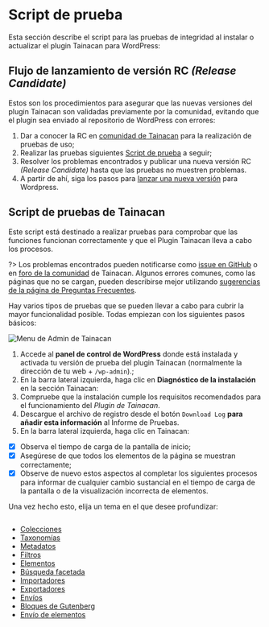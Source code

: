 # Script de prueba


Esta sección describe el script para las pruebas de integridad al instalar o actualizar el plugin Tainacan para WordPress:

## Flujo de lanzamiento de versión RC _(Release Candidate)_

Estos son los procedimientos para asegurar que las nuevas versiones del plugin Tainacan son validadas previamente por la comunidad, evitando que el plugin sea enviado al repositorio de WordPress con errores:

1. Dar a conocer la RC en [comunidad de Tainacan](https://tainacan.discourse.group) para la realización de pruebas de uso;
2. Realizar las pruebas siguientes [Script de prueba](#script-de-pruebas-de-tainacan) a seguir;
3. Resolver los problemas encontrados y publicar una nueva versión RC _(Release Candidate)_ hasta que las pruebas no muestren problemas.
4. A partir de ahí, siga los pasos para [lanzar una nueva versión](/es-mx/dev/release.md) para Wordpress.

## Script de pruebas de Tainacan

Este script está destinado a realizar pruebas para comprobar que las funciones funcionan correctamente y que el Plugin Tainacan lleva a cabo los procesos.

?> Los problemas encontrados pueden notificarse como [issue en GitHub](https://github.com/tainacan/tainacan/issues ":ignore") o en [foro de la comunidad](https://tainacan.discourse.group ":ignore") de Tainacan. Algunos errores comunes, como las páginas que no se cargan, pueden describirse mejor utilizando [sugerencias de la página de Preguntas Frecuentes](/es-mx/faq#creo-que-encontré-un-error-¿qué-tengo-que-hacer).

Hay varios tipos de pruebas que se pueden llevar a cabo para cubrir la mayor funcionalidad posible. Todas empiezan con los siguientes pasos básicos:

![Menu de Admin de Tainacan](/_assets/images/release-testing-1.png ':class=alignright')

1. Accede al **panel de control de WordPress** donde está instalada y activada tu versión de prueba del plugin Tainacan (normalmente la dirección de tu web + `/wp-admin`).;
2. En la barra lateral izquierda, haga clic en **Diagnóstico de la instalación** en la sección Tainacan:
3. Compruebe que la instalación cumple los requisitos recomendados para el funcionamiento del _Plugin de Tainacan_.
4. Descargue el archivo de registro desde el botón `Download Log` **para añadir esta información** al Informe de Pruebas.
5. En la barra lateral izquierda, haga clic en Tainacan:

- [x] Observa el tiempo de carga de la pantalla de inicio;
- [x] Asegúrese de que todos los elementos de la página se muestran correctamente;
- [x] Observe de nuevo estos aspectos al completar los siguientes procesos para informar de cualquier cambio sustancial en el tiempo de carga de la pantalla o de la visualización incorrecta de elementos.

Una vez hecho esto, elija un tema en el que desee profundizar:

<div style="column-count: 2; column-width: 250px;">

- [Colecciones](/es-mx/testing-collections.md)
- [Taxonomías](/es-mx/testing-taxonomies.md)
- [Metadatos](/es-mx/testing-metadata.md)
- [Filtros](/es-mx/testing-filters.md)
- [Elementos](/es-mx/testing-items.md)
- [Búsqueda facetada](/es-mx/testing-search.md)
- [Importadores](/es-mx/testing-importers.md)
- [Exportadores](/es-mx/testing-exporters.md)
- [Envíos](/es-mx/testing-capabilities.md)
- [Bloques de Gutenberg](/es-mx/testing-gutenberg-blocks.md)
- [Envío de elementos](/es-mx/testing-item-submission.md)

</div>
